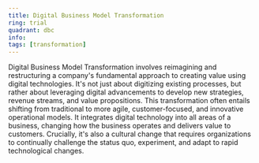 ```yaml
---
title: Digital Business Model Transformation
ring: trial
quadrant: dbc
info:
tags: [transformation]
---
```


Digital Business Model Transformation involves reimagining and restructuring a company's fundamental approach to creating value using digital technologies. It's not just about digitizing existing processes, but rather about leveraging digital advancements to develop new strategies, revenue streams, and value propositions. This transformation often entails shifting from traditional to more agile, customer-focused, and innovative operational models. It integrates digital technology into all areas of a business, changing how the business operates and delivers value to customers. Crucially, it's also a cultural change that requires organizations to continually challenge the status quo, experiment, and adapt to rapid technological changes.
